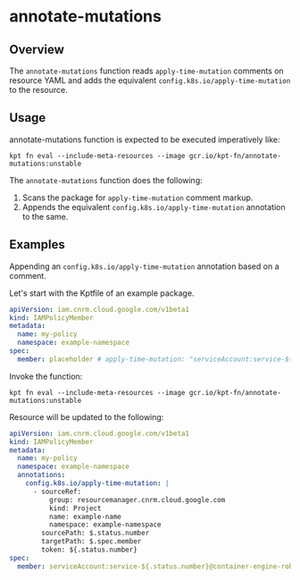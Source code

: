 # annotate-mutations

## Overview

<!--mdtogo:Short-->

The `annotate-mutations` function reads `apply-time-mutation` comments on resource YAML and adds
the equivalent `config.k8s.io/apply-time-mutation` to the resource.

<!--mdtogo-->

<!--mdtogo:Long-->

## Usage

annotate-mutations function is expected to be executed imperatively like:

```shell
kpt fn eval --include-meta-resources --image gcr.io/kpt-fn/annotate-mutations:unstable
```

The `annotate-mutations` function does the following:

1.  Scans the package for `apply-time-mutation` comment markup.
2.  Appends the equivalent `config.k8s.io/apply-time-mutation` annotation to the same.

<!--mdtogo-->

## Examples

<!--mdtogo:Examples-->

Appending an `config.k8s.io/apply-time-mutation` annotation based on a comment.

Let's start with the Kptfile of an example package.

```yaml
apiVersion: iam.cnrm.cloud.google.com/v1beta1
kind: IAMPolicyMember
metadata:
  name: my-policy
  namespace: example-namespace
spec:
  member: placeholder # apply-time-mutation: "serviceAccount:service-${resourcemanager.cnrm.cloud.google.com/namespaces/example-namespace/Project/example-name:$.status.number}@container-engine-robot.iam.gserviceaccount.com"
```

Invoke the function:

```shell
kpt fn eval --include-meta-resources --image gcr.io/kpt-fn/annotate-mutations:unstable
```

Resource will be updated to the following:

```yaml
apiVersion: iam.cnrm.cloud.google.com/v1beta1
kind: IAMPolicyMember
metadata:
  name: my-policy
  namespace: example-namespace
  annotations:
    config.k8s.io/apply-time-mutation: |
      - sourceRef:
          group: resourcemanager.cnrm.cloud.google.com
          kind: Project
          name: example-name
          namespace: example-namespace
        sourcePath: $.status.number
        targetPath: $.spec.member
        token: ${.status.number}
spec:
  member: serviceAccount:service-${.status.number}@container-engine-robot.iam.gserviceaccount.com
```

<!--mdtogo-->
